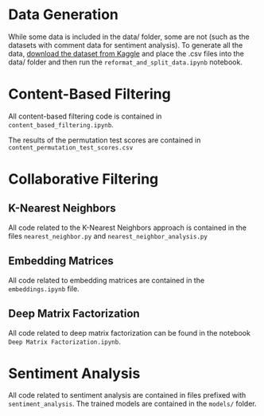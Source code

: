 # Data Generation
While some data is included in the data/ folder, some are not (such as the datasets with comment data for sentiment analysis).
To generate all the data, [download the dataset from Kaggle](https://www.kaggle.com/dahlia25/metacritic-video-game-comments) and
place the .csv files into the data/ folder and then run the `reformat_and_split_data.ipynb` notebook.

# Content-Based Filtering

All content-based filtering code is contained in `content_based_filtering.ipynb`. 

The results of the permutation test scores are contained in `content_permutation_test_scores.csv`

# Collaborative Filtering

## K-Nearest Neighbors

All code related to the K-Nearest Neighbors approach is contained in the files `nearest_neighbor.py` and `nearest_neighbor_analysis.py`

## Embedding Matrices

All code related to embedding matrices are contained in the `embeddings.ipynb` file.

## Deep Matrix Factorization

All code related to deep matrix factorization can be found in the notebook `Deep Matrix Factorization.ipynb`.

# Sentiment Analysis

All code related to sentiment analysis are contained in files prefixed with `sentiment_analysis`. The trained models are contained in the `models/` folder.
